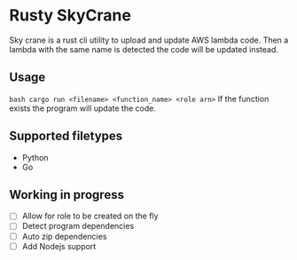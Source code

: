# Rusty SkyCrane

Sky crane is a rust cli utility to upload and update AWS lambda code.
Then a lambda with the same name is detected the code will be updated instead.

## Usage

```bash cargo run <filename> <function_name> <role arn>```
If the function exists the program will update the code.

## Supported filetypes
- Python
- Go


## Working in progress 
- [ ] Allow for role to be created on the fly
- [ ] Detect program dependencies 
- [ ] Auto zip dependencies
- [ ] Add Nodejs support